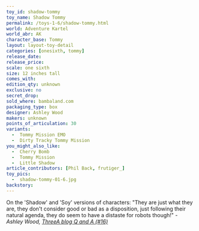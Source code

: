 ```yaml
---
toy_id: shadow-tommy
toy_name: Shadow Tommy
permalink: /toys-1-6/shadow-tommy.html
world: Adventure Kartel
world_abr: AK
character_base: Tommy
layout: layout-toy-detail
categories: [onesixth, tommy]
release_date: 
release_price: 
scale: one sixth
size: 12 inches tall
comes_with: 
edition_qty: unknown
exclusive: no
secret_drop:
sold_where: bambaland.com
packaging_type: box
designer: Ashley Wood
makers: unknown
points_of_articulation: 30
variants: 
  -  Tommy Mission EMO
  -  Dirty Tracky Tommy Mission
you_might_also_like:
  -  Cherry Bomb
  -  Tommy Mission
  -  Little Shadow   
article_contributors: [Phil Back, frutiger_]
toy_pics:
  -  shadow-tommy-01-6.jpg
backstory:
---
```

On the 'Shadow' and 'Soy' versions of characters:
"They are just what they are, they don't consider good or bad as a disposition, just following their natural agenda, they do seem to have a distaste for robots though!"
<cite>- Ashley Wood, <a href="http://worldof3alegion.forumotion.com/t287-qa-sessions-with-ashley-wood" target="_blank">ThreeA blog Q and A (#16)</a></cite>